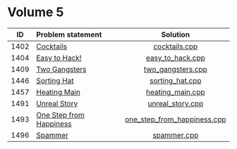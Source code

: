 # Volume 5

|  ID  |      Problem statement      |            Solution             |
|:----:|:----------------------------|:-------------------------------:|
| 1402 | [Cocktails][]               | [cocktails.cpp][]               |
| 1404 | [Easy to Hack!][]           | [easy_to_hack.cpp][]            |
| 1409 | [Two Gangsters][]           | [two_gangsters.cpp][]           |
| 1446 | [Sorting Hat][]             | [sorting_hat.cpp][]             |
| 1457 | [Heating Main][]            | [heating_main.cpp][]            |
| 1491 | [Unreal Story][]            | [unreal_story.cpp][]            |
| 1493 | [One Step from Happiness][] | [one_step_from_happiness.cpp][] |
| 1496 | [Spammer][]                 | [spammer.cpp][]                 |

[Cocktails]:               http://acm.timus.ru/problem.aspx?space=1&num=1402
[Easy to Hack!]:           http://acm.timus.ru/problem.aspx?space=1&num=1404
[Two Gangsters]:           http://acm.timus.ru/problem.aspx?space=1&num=1409
[Sorting Hat]:             http://acm.timus.ru/problem.aspx?space=1&num=1446
[Heating Main]:            http://acm.timus.ru/problem.aspx?space=1&num=1457
[Unreal Story]:            http://acm.timus.ru/problem.aspx?space=1&num=1491
[One Step from Happiness]: http://acm.timus.ru/problem.aspx?space=1&num=1493
[Spammer]:                 http://acm.timus.ru/problem.aspx?space=1&num=1496

[cocktails.cpp]:               cocktails.cpp
[easy_to_hack.cpp]:            easy_to_hack.cpp
[two_gangsters.cpp]:           two_gangsters.cpp
[sorting_hat.cpp]:             sorting_hat.cpp
[heating_main.cpp]:            heating_main.cpp
[unreal_story.cpp]:            unreal_story.cpp
[one_step_from_happiness.cpp]: one_step_from_happiness.cpp
[spammer.cpp]:                 spammer.cpp

